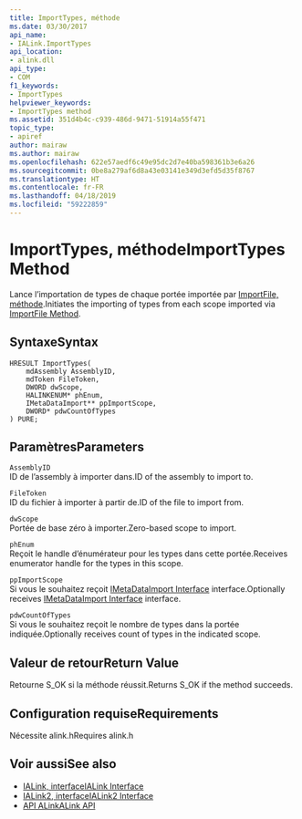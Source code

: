 ```yaml
---
title: ImportTypes, méthode
ms.date: 03/30/2017
api_name:
- IALink.ImportTypes
api_location:
- alink.dll
api_type:
- COM
f1_keywords:
- ImportTypes
helpviewer_keywords:
- ImportTypes method
ms.assetid: 351d4b4c-c939-486d-9471-51914a55f471
topic_type:
- apiref
author: mairaw
ms.author: mairaw
ms.openlocfilehash: 622e57aedf6c49e95dc2d7e40ba598361b3e6a26
ms.sourcegitcommit: 0be8a279af6d8a43e03141e349d3efd5d35f8767
ms.translationtype: HT
ms.contentlocale: fr-FR
ms.lasthandoff: 04/18/2019
ms.locfileid: "59222859"
---
```

# <a name="importtypes-method"></a><span data-ttu-id="dc336-102">ImportTypes, méthode</span><span class="sxs-lookup"><span data-stu-id="dc336-102">ImportTypes Method</span></span>
<span data-ttu-id="dc336-103">Lance l’importation de types de chaque portée importée par [ImportFile, méthode](../../../../docs/framework/unmanaged-api/alink/importfile-method.md).</span><span class="sxs-lookup"><span data-stu-id="dc336-103">Initiates the importing of types from each scope imported via [ImportFile Method](../../../../docs/framework/unmanaged-api/alink/importfile-method.md).</span></span>  
  
## <a name="syntax"></a><span data-ttu-id="dc336-104">Syntaxe</span><span class="sxs-lookup"><span data-stu-id="dc336-104">Syntax</span></span>  
  
```  
HRESULT ImportTypes(  
    mdAssembly AssemblyID,  
    mdToken FileToken,  
    DWORD dwScope,  
    HALINKENUM* phEnum,  
    IMetaDataImport** ppImportScope,  
    DWORD* pdwCountOfTypes  
) PURE;  
```  
  
## <a name="parameters"></a><span data-ttu-id="dc336-105">Paramètres</span><span class="sxs-lookup"><span data-stu-id="dc336-105">Parameters</span></span>  
 `AssemblyID`  
 <span data-ttu-id="dc336-106">ID de l’assembly à importer dans.</span><span class="sxs-lookup"><span data-stu-id="dc336-106">ID of the assembly to import to.</span></span>  
  
 `FileToken`  
 <span data-ttu-id="dc336-107">ID du fichier à importer à partir de.</span><span class="sxs-lookup"><span data-stu-id="dc336-107">ID of the file to import from.</span></span>  
  
 `dwScope`  
 <span data-ttu-id="dc336-108">Portée de base zéro à importer.</span><span class="sxs-lookup"><span data-stu-id="dc336-108">Zero-based scope to import.</span></span>  
  
 `phEnum`  
 <span data-ttu-id="dc336-109">Reçoit le handle d’énumérateur pour les types dans cette portée.</span><span class="sxs-lookup"><span data-stu-id="dc336-109">Receives enumerator handle for the types in this scope.</span></span>  
  
 `ppImportScope`  
 <span data-ttu-id="dc336-110">Si vous le souhaitez reçoit [IMetaDataImport Interface](../../../../docs/framework/unmanaged-api/metadata/imetadataimport-interface.md) interface.</span><span class="sxs-lookup"><span data-stu-id="dc336-110">Optionally receives [IMetaDataImport Interface](../../../../docs/framework/unmanaged-api/metadata/imetadataimport-interface.md) interface.</span></span>  
  
 `pdwCountOfTypes`  
 <span data-ttu-id="dc336-111">Si vous le souhaitez reçoit le nombre de types dans la portée indiquée.</span><span class="sxs-lookup"><span data-stu-id="dc336-111">Optionally receives count of types in the indicated scope.</span></span>  
  
## <a name="return-value"></a><span data-ttu-id="dc336-112">Valeur de retour</span><span class="sxs-lookup"><span data-stu-id="dc336-112">Return Value</span></span>  
 <span data-ttu-id="dc336-113">Retourne S_OK si la méthode réussit.</span><span class="sxs-lookup"><span data-stu-id="dc336-113">Returns S_OK if the method succeeds.</span></span>  
  
## <a name="requirements"></a><span data-ttu-id="dc336-114">Configuration requise</span><span class="sxs-lookup"><span data-stu-id="dc336-114">Requirements</span></span>  
 <span data-ttu-id="dc336-115">Nécessite alink.h</span><span class="sxs-lookup"><span data-stu-id="dc336-115">Requires alink.h</span></span>  
  
## <a name="see-also"></a><span data-ttu-id="dc336-116">Voir aussi</span><span class="sxs-lookup"><span data-stu-id="dc336-116">See also</span></span>

- [<span data-ttu-id="dc336-117">IALink, interface</span><span class="sxs-lookup"><span data-stu-id="dc336-117">IALink Interface</span></span>](../../../../docs/framework/unmanaged-api/alink/ialink-interface.md)
- [<span data-ttu-id="dc336-118">IALink2, interface</span><span class="sxs-lookup"><span data-stu-id="dc336-118">IALink2 Interface</span></span>](../../../../docs/framework/unmanaged-api/alink/ialink2-interface.md)
- [<span data-ttu-id="dc336-119">API ALink</span><span class="sxs-lookup"><span data-stu-id="dc336-119">ALink API</span></span>](../../../../docs/framework/unmanaged-api/alink/index.md)
